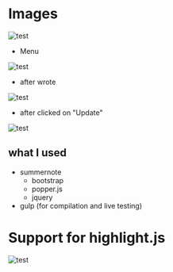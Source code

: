 # Images

![test](uploads/projects/sn/codewrapper/capture1.PNG)

- Menu

![test](uploads/projects/sn/codewrapper/capture2.PNG)

- after wrote

![test](uploads/projects/sn/codewrapper/capture3.PNG)

- after clicked on "Update"

![test](uploads/projects/sn/codewrapper/capture4.PNG)

## what I used

- summernote 
    - bootstrap
    - popper.js
    - jquery
- gulp (for compilation and live testing)
    
# Support for highlight.js

![test](uploads/projects/sn/codewrapper/capture4.PNG)


